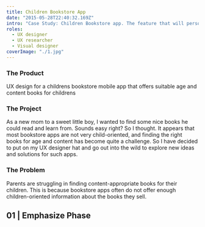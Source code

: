 ```yaml
---
title: Children Bookstore App
date: "2015-05-28T22:40:32.169Z"
intro: "Case Study: Children Bookstore app. The feature that will personally help caregivers find the right children book."
roles:
  - UX designer
  - UX researcher
  - Visual designer
coverImage: "./1.jpg"
---
```


<div class="section">

  ### The Product
  UX design for a childrens bookstore mobile app that offers suitable age and content books for childrens

  ### The Project
  As a new mom to a sweet little boy, I wanted to find some nice books he could read and learn from. Sounds easy right? So I thought. It appears that most bookstore apps are not very child-oriented, and finding the right books for age and content has become quite a challenge. So I have decided to put on my UX designer hat and go out into the wild to explore new ideas and solutions for such apps. 

  ### The Problem
  Parents are struggling in finding content-appropriate books for their children. This is because bookstore apps often do not offer enough children-oriented information about the books they sell.


</div>


## 01  |  Emphasize Phase